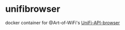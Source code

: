 # unifibrowser

docker container for @Art-of-WiFi's [UniFi-API-browser](https://github.com/Art-of-WiFi/UniFi-API-browser)
